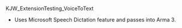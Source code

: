 KJW_ExtensionTesting_VoiceToText

- Uses Microsoft Speech Dictation feature and passes into Arma 3.
